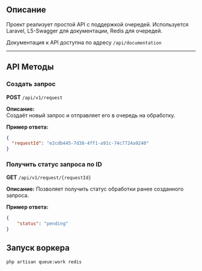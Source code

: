 ## Описание

Проект реализует простой API с поддержкой очередей. Используется Laravel, L5-Swagger для документации, Redis для очередей.

Документация к API доступна по адресу `/api/documentation`

---

## API Методы

### Создать запрос

**POST** `/api/v1/request`

**Описание:**  
Создаёт новый запрос и отправляет его в очередь на обработку.

**Пример ответа:**
```JSON
{
  "requestId": "e2cdb445-7d38-4ff1-a91c-74c7724a9240"
}
```

### Получить статус запроса по ID

**GET** `/api/v1/request/{requestId}`

**Описание:**
Позволяет получить статус обработки ранее созданного запроса.

**Пример ответа:**

```JSON
{
    "status": "pending"
}
```

## Запуск воркера 

`php artisan queue:work redis`
